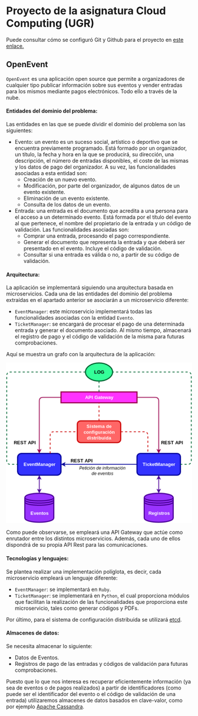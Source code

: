 # Proyecto de la asignatura Cloud Computing (UGR)

Puede consultar cómo se configuró Git y Github para el proyecto en [este enlace.](https://github.com/alvarillo89/UGR-CC-Project/blob/master/doc/hito0.md)

## OpenEvent

`OpenEvent` es una aplicación open source que permite a organizadores de cualquier tipo publicar información sobre sus eventos y vender entradas para los mismos mediante pagos electrónicos. Todo ello a través de la nube.

#### Entidades del dominio del problema:

Las entidades en las que se puede dividir el dominio del problema son las siguientes:

+ Evento: un evento es un suceso social, artístico o deportivo que se encuentra previamente programado. Está formado por un organizador, un título, la fecha y hora en la que se producirá, su dirección, una descripción, el número de entradas disponibles, el coste de las mismas y los datos de pago del organizador. A su vez, las funcionalidades asociadas a esta entidad son: 
    - Creación de un nuevo evento.
    - Modificación, por parte del organizador, de algunos datos de un evento existente.
    - Eliminación de un evento existente.
    - Consulta de los datos de un evento.
+ Entrada: una entrada es el documento que acredita a una persona para el acceso a un determinado evento. Está formada por el título del evento al que pertenece, el nombre del propietario de la entrada y un código de validación. Las funcionalidades asociadas son:
    + Comprar una entrada, procesando el pago correspondiente.
    + Generar el documento que representa la entrada y que deberá ser presentado en el evento. Incluye el código de validación.
    + Consultar si una entrada es válida o no, a partir de su código de validación.


#### Arquitectura:

La aplicación se implementará siguiendo una arquitectura basada en microservicios. Cada una de las entidades del dominio del problema extraídas en el apartado anterior se asociarán a un microservicio diferente: 

+ `EventManager`: este microservicio implementará todas las funcionalidades asociadas con la entidad `Evento`.
+ `TicketManager`: se encargará de procesar el pago de una determinada entrada y generar el documento asociado. Al mismo tiempo, almacenará el registro de pago y el código de validación de la misma para futuras comprobaciones. 

Aquí se muestra un grafo con la arquitectura de la aplicación:

![](doc/imgs/Hito0/Arquitectura.png)

Como puede observarse, se empleará una API Gateway que actúe como enrutador entre los distintos microservicios. Además, cada uno de ellos dispondrá de su propia API Rest para las comunicaciones.

#### Tecnologías y lenguajes:

Se plantea realizar una implementación políglota, es decir, cada microservicio empleará un lenguaje diferente:

+ `EventManager`: se implementará en `Ruby`.
+ `TicketManager`: se implementará en `Python`, el cual proporciona módulos que facilitan la realización de las funcionalidades que proporciona este microservicio, tales como generar códigos y PDFs.

Por último, para el sistema de configuración distribuida se utilizará [etcd](https://etcd.io/).

#### Almacenes de datos:

Se necesita almacenar lo siguiente:

- Datos de Eventos.
- Registros de pago de las entradas y códigos de validación para futuras comprobaciones.

Puesto que lo que nos interesa es recuperar eficientemente información (ya sea de eventos o de pagos realizados) a partir de identificadores (como puede ser el identificador del evento o el código de validación de una entrada) utilizaremos almacenes de datos basados en clave-valor, como por ejemplo [Apache Cassandra](http://cassandra.apache.org/).